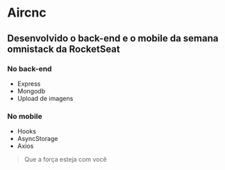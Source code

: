 # Aircnc

## Desenvolvido o back-end e o mobile da semana omnistack da RocketSeat

### No back-end

- Express
- Mongodb
- Upload de imagens

### No mobile

- Hooks
- AsyncStorage
- Axios

> Que a força esteja com você
